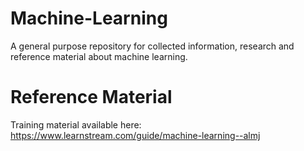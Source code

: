 # Machine-Learning
A general purpose repository for collected information, research and reference material about machine learning.

# Reference Material
Training material available here: https://www.learnstream.com/guide/machine-learning--almj

